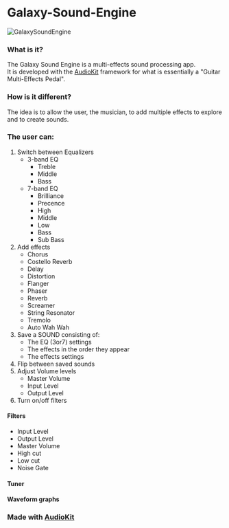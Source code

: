 # Galaxy-Sound-Engine

![GalaxySoundEngine](https://github.com/juhani-vainio/Galaxy-Sound-Engine/blob/master/SoundEngine/Assets.xcassets/AppIcon.appiconset/Icon-App-83.5x83.5%402x.png)

### What is it?
The Galaxy Sound Engine is a multi-effects sound processing app.</br>
It is developed with the [AudioKit](https://audiokit.io/) framework for what is essentially a "Guitar Multi-Effects Pedal".

### How is it different?
The idea is to allow the user, the musician, to add multiple effects to explore and to create sounds.</br>
### The user can: </br>
<ol>
<li>Switch between Equalizers 
  <ul>
<li>3-band EQ
    <ul>
      <li>Treble</li>
      <li>Middle</li>
      <li>Bass</li>
  </ul>
    </li>
<li>7-band EQ
    <ul>
      <li>Brilliance</li>
      <li>Precence</li>
      <li>High</li>
      <li>Middle</li>
      <li>Low</li>
      <li>Bass</li>
      <li>Sub Bass</li>
  </ul>
    </li>
  </ul>
  </li>
<li>Add effects
  <ul>
<li>Chorus</li>
<li>Costello Reverb</li>
<li>Delay</li>
<li>Distortion</li>
<li>Flanger</li>
<li>Phaser</li>
<li>Reverb</li>
<li>Screamer</li>
<li>String Resonator</li>
<li>Tremolo</li>
<li>Auto Wah Wah</li>
</ul>
  </li>
<li>Save a SOUND consisting of:
  <ul>
  <li>The EQ (3or7) settings</li>
   <li>The effects in the order they appear</li>
    <li>The effects settings</li>
  </ul>
  </li>
<li>Flip between saved sounds</li>
<li>Adjust Volume levels
  <ul>
  <li>Master Volume</li>
   <li>Input Level</li>
    <li>Output Level</li>
  </ul>
  </li>
<li>Turn on/off filters</li>
</ol>


#### Filters
<ul>
<li>Input Level</li>
<li>Output Level</li>
<li>Master Volume</li>
<li>High cut</li>
<li>Low cut</li>
<li>Noise Gate</li>
</ul>

#### Tuner

#### Waveform graphs


### Made with [AudioKit](https://audiokit.io/)



